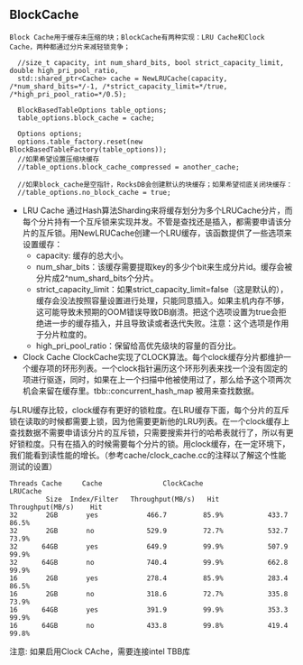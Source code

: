 ## BlockCache
```Block Cache用于缓存未压缩的块；BlockCache有两种实现：LRU Cache和Clock Cache，两种都通过分片来减轻锁竞争；```
```
  //size_t capacity, int num_shard_bits, bool strict_capacity_limit, double high_pri_pool_ratio,
  std::shared_ptr<Cache> cache = NewLRUCache(capacity, /*num_shard_bits=*/-1, /*strict_capacity_limit=*/true, /*high_pri_pool_ratio=*/0.5);
  
  BlockBasedTableOptions table_options;
  table_options.block_cache = cache;
  
  Options options;
  options.table_factory.reset(new BlockBasedTableFactory(table_options));
  //如果希望设置压缩块缓存
  //table_options.block_cache_compressed = another_cache;

  //如果block_cache是空指针，RocksDB会创建默认的块缓存；如果希望彻底关闭块缓存：
  //table_options.no_block_cache = true;
```
- LRU Cache
通过Hash算法Sharding来将缓存划分为多个LRUCache分片，而每个分片持有一个互斥锁来实现并发。不管是查找还是插入，都需要申请该分片的互斥锁。用NewLRUCache创建一个LRU缓存，该函数提供了一些选项来设置缓存：
  - capacity: 缓存的总大小。
  - num_shar_bits：该缓存需要提取key的多少个bit来生成分片id。缓存会被分片成2^num_shard_bits个分片。
  - strict_capacity_limit：如果strict_capacity_limit=false（这是默认的），缓存会没法按照容量设置进行处理，只能同意插入。如果主机内存不够，这可能导致未预期的OOM错误导致DB崩溃。把这个选项设置为true会拒绝进一步的缓存插入，并且导致读或者迭代失败。注意：这个选项是作用于分片粒度的。
  - high_pri_pool_ratio：保留给高优先级块的容量的百分比。
- Clock Cache
ClockCache实现了CLOCK算法。每个clock缓存分片都维护一个缓存项的环形列表。一个clock指针遍历这个环形列表来找一个没有固定的项进行驱逐，同时，如果在上一个扫描中他被使用过了，那么给予这个项两次机会来留在缓存里。tbb::concurrent_hash_map 被用来查找数据。

与LRU缓存比较，clock缓存有更好的锁粒度。在LRU缓存下面，每个分片的互斥锁在读取的时候都需要上锁，因为他需要更新他的LRU列表。在一个clock缓存上查找数据不需要申请该分片的互斥锁，只需要搜索并行的哈希表就行了，所以有更好锁粒度。只有在插入的时候需要每个分片的锁。用clock缓存，在一定环境下，我们能看到读性能的增长。（参考cache/clock_cache.cc的注释以了解这个性能测试的设置）
```
Threads Cache     Cache               ClockCache               LRUCache
         Size  Index/Filter   Throughput(MB/s)   Hit       Throughput(MB/s)    Hit
32       2GB       yes            466.7         85.9%           433.7         86.5%
32       2GB       no             529.9         72.7%           532.7         73.9%
32      64GB       yes            649.9         99.9%           507.9         99.9%
32      64GB       no             740.4         99.9%           662.8         99.9%
16       2GB       yes            278.4         85.9%           283.4         86.5%
16       2GB       no             318.6         72.7%           335.8         73.9%
16      64GB       yes            391.9         99.9%           353.3         99.9%
16      64GB       no             433.8         99.8%           419.4         99.8%
```
注意: 如果启用Clock CAche，需要连接intel TBB库
            
            
            
            
            
            
            
